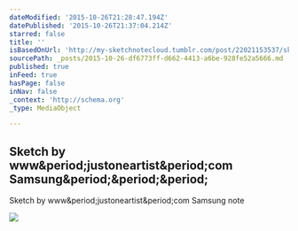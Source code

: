 ```yaml
---
dateModified: '2015-10-26T21:28:47.194Z'
datePublished: '2015-10-26T21:37:04.214Z'
starred: false
title: ''
isBasedOnUrl: 'http://my-sketchnotecloud.tumblr.com/post/22021153537/sketch-by-wwwjustoneartistcom-samsung-note'
sourcePath: _posts/2015-10-26-df6773ff-d662-4413-a6be-928fe52a5666.md
published: true
inFeed: true
hasPage: false
inNav: false
_context: 'http://schema.org'
_type: MediaObject

---
```

<article style=""><h1>Sketch by www&amp;period;justoneartist&amp;period;com Samsung&amp;period;&amp;period;&amp;period;</h1><p>Sketch by www&amp;period;justoneartist&amp;period;com Samsung note</p><img src="http://40.media.tumblr.com/tumblr_m37ykeQHHP1rpz8n2o1_1280.jpg" /></article>